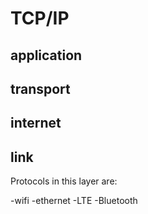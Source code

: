 # TCP/IP

## application


## transport


## internet


## link
Protocols in this layer are:

-wifi
-ethernet
-LTE
-Bluetooth
